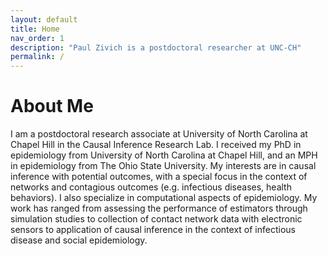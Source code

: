 ```yaml
---
layout: default
title: Home
nav_order: 1
description: "Paul Zivich is a postdoctoral researcher at UNC-CH"
permalink: /
---
```


# About Me

I am a postdoctoral research associate at University of North Carolina at Chapel Hill in the Causal Inference Research
Lab. I received my PhD in epidemiology from University of North Carolina at Chapel Hill, and an MPH in epidemiology
from The Ohio State University. My interests are in causal inference with potential outcomes, with a special focus in
the context of networks and contagious outcomes (e.g. infectious diseases, health behaviors). I also specialize in
computational aspects of epidemiology. My work has ranged from assessing the performance of estimators through
simulation studies to collection of contact network data with electronic sensors to application of causal inference
in the context of infectious disease and social epidemiology. 
